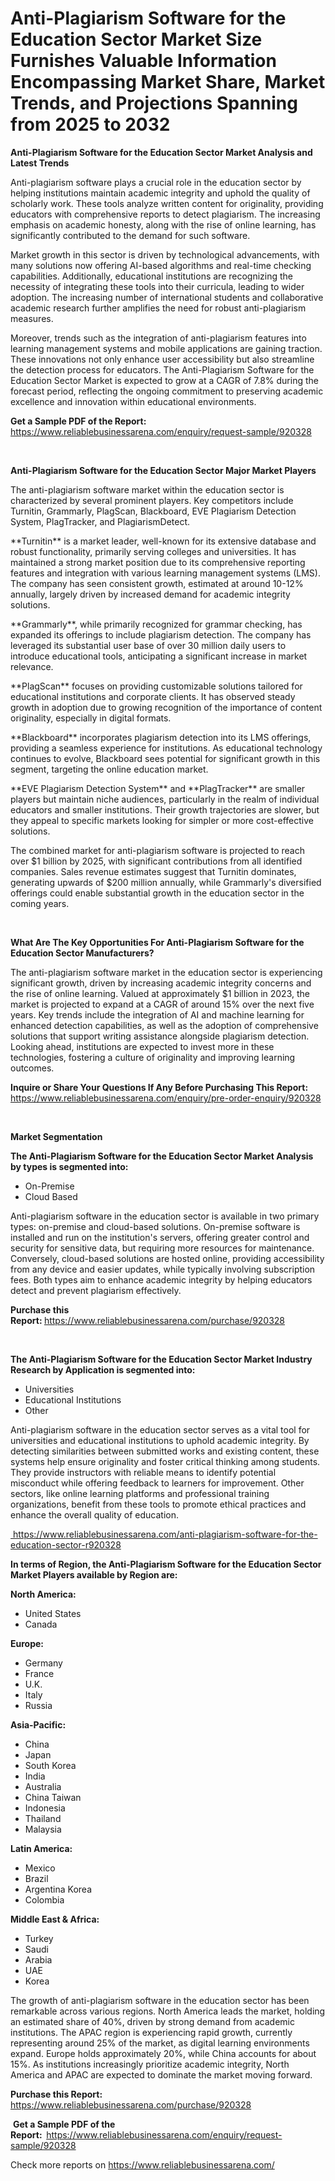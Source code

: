 <p><h1>Anti-Plagiarism Software for the Education Sector Market Size Furnishes Valuable Information Encompassing Market Share, Market Trends, and Projections Spanning from 2025 to 2032</h1></p><p><strong>Anti-Plagiarism Software for the Education Sector Market Analysis and Latest Trends</strong></p>
<p><p>Anti-plagiarism software plays a crucial role in the education sector by helping institutions maintain academic integrity and uphold the quality of scholarly work. These tools analyze written content for originality, providing educators with comprehensive reports to detect plagiarism. The increasing emphasis on academic honesty, along with the rise of online learning, has significantly contributed to the demand for such software.</p><p>Market growth in this sector is driven by technological advancements, with many solutions now offering AI-based algorithms and real-time checking capabilities. Additionally, educational institutions are recognizing the necessity of integrating these tools into their curricula, leading to wider adoption. The increasing number of international students and collaborative academic research further amplifies the need for robust anti-plagiarism measures.</p><p>Moreover, trends such as the integration of anti-plagiarism features into learning management systems and mobile applications are gaining traction. These innovations not only enhance user accessibility but also streamline the detection process for educators. The Anti-Plagiarism Software for the Education Sector Market is expected to grow at a CAGR of 7.8% during the forecast period, reflecting the ongoing commitment to preserving academic excellence and innovation within educational environments.</p></p>
<p><strong>Get a Sample PDF of the Report:&nbsp;</strong> <a href="https://www.reliablebusinessarena.com/enquiry/request-sample/920328?utm_campaign=3173&utm_medium=2&utm_source=Github&utm_content=ia&utm_term=11032025&utm_id=anti-plagiarism-software-for-the-education-sector">https://www.reliablebusinessarena.com/enquiry/request-sample/920328</a></p>
<p>&nbsp;</p>
<p><strong>Anti-Plagiarism Software for the Education Sector Major Market Players</strong></p>
<p><p>The anti-plagiarism software market within the education sector is characterized by several prominent players. Key competitors include Turnitin, Grammarly, PlagScan, Blackboard, EVE Plagiarism Detection System, PlagTracker, and PlagiarismDetect.</p><p>**Turnitin** is a market leader, well-known for its extensive database and robust functionality, primarily serving colleges and universities. It has maintained a strong market position due to its comprehensive reporting features and integration with various learning management systems (LMS). The company has seen consistent growth, estimated at around 10-12% annually, largely driven by increased demand for academic integrity solutions.</p><p>**Grammarly**, while primarily recognized for grammar checking, has expanded its offerings to include plagiarism detection. The company has leveraged its substantial user base of over 30 million daily users to introduce educational tools, anticipating a significant increase in market relevance. </p><p>**PlagScan** focuses on providing customizable solutions tailored for educational institutions and corporate clients. It has observed steady growth in adoption due to growing recognition of the importance of content originality, especially in digital formats. </p><p>**Blackboard** incorporates plagiarism detection into its LMS offerings, providing a seamless experience for institutions. As educational technology continues to evolve, Blackboard sees potential for significant growth in this segment, targeting the online education market.</p><p>**EVE Plagiarism Detection System** and **PlagTracker** are smaller players but maintain niche audiences, particularly in the realm of individual educators and smaller institutions. Their growth trajectories are slower, but they appeal to specific markets looking for simpler or more cost-effective solutions.</p><p>The combined market for anti-plagiarism software is projected to reach over $1 billion by 2025, with significant contributions from all identified companies. Sales revenue estimates suggest that Turnitin dominates, generating upwards of $200 million annually, while Grammarly's diversified offerings could enable substantial growth in the education sector in the coming years.</p></p>
<p>&nbsp;</p>
<p><strong>What Are The Key Opportunities For Anti-Plagiarism Software for the Education Sector Manufacturers?</strong></p>
<p><p>The anti-plagiarism software market in the education sector is experiencing significant growth, driven by increasing academic integrity concerns and the rise of online learning. Valued at approximately $1 billion in 2023, the market is projected to expand at a CAGR of around 15% over the next five years. Key trends include the integration of AI and machine learning for enhanced detection capabilities, as well as the adoption of comprehensive solutions that support writing assistance alongside plagiarism detection. Looking ahead, institutions are expected to invest more in these technologies, fostering a culture of originality and improving learning outcomes.</p></p>
<p><strong>Inquire or Share Your Questions If Any Before Purchasing This Report:</strong> <a href="https://www.reliablebusinessarena.com/enquiry/pre-order-enquiry/920328?utm_campaign=3173&utm_medium=2&utm_source=Github&utm_content=ia&utm_term=11032025&utm_id=anti-plagiarism-software-for-the-education-sector">https://www.reliablebusinessarena.com/enquiry/pre-order-enquiry/920328</a></p>
<p>&nbsp;</p>
<p><strong>Market Segmentation</strong></p>
<p><strong>The Anti-Plagiarism Software for the Education Sector Market Analysis by types is segmented into:</strong></p>
<p><ul><li>On-Premise</li><li>Cloud Based</li></ul></p>
<p><p>Anti-plagiarism software in the education sector is available in two primary types: on-premise and cloud-based solutions. On-premise software is installed and run on the institution's servers, offering greater control and security for sensitive data, but requiring more resources for maintenance. Conversely, cloud-based solutions are hosted online, providing accessibility from any device and easier updates, while typically involving subscription fees. Both types aim to enhance academic integrity by helping educators detect and prevent plagiarism effectively.</p></p>
<p><strong>Purchase this Report:&nbsp;</strong><a href="https://www.reliablebusinessarena.com/purchase/920328?utm_campaign=3173&utm_medium=2&utm_source=Github&utm_content=ia&utm_term=11032025&utm_id=anti-plagiarism-software-for-the-education-sector">https://www.reliablebusinessarena.com/purchase/920328</a></p>
<p>&nbsp;</p>
<p><strong>The Anti-Plagiarism Software for the Education Sector Market Industry Research by Application is segmented into:</strong></p>
<p><ul><li>Universities</li><li>Educational Institutions</li><li>Other</li></ul></p>
<p><p>Anti-plagiarism software in the education sector serves as a vital tool for universities and educational institutions to uphold academic integrity. By detecting similarities between submitted works and existing content, these systems help ensure originality and foster critical thinking among students. They provide instructors with reliable means to identify potential misconduct while offering feedback to learners for improvement. Other sectors, like online learning platforms and professional training organizations, benefit from these tools to promote ethical practices and enhance the overall quality of education.</p></p>
<p><a href="https://www.reliablebusinessarena.com/anti-plagiarism-software-for-the-education-sector-r920328?utm_campaign=3173&utm_medium=2&utm_source=Github&utm_content=ia&utm_term=11032025&utm_id=anti-plagiarism-software-for-the-education-sector">&nbsp;https://www.reliablebusinessarena.com/anti-plagiarism-software-for-the-education-sector-r920328</a></p>
<p><strong>In terms of Region, the Anti-Plagiarism Software for the Education Sector Market Players available by Region are:</strong></p>
<p>
    <p> <strong> North America: </strong>
        <ul>
            <li>United States</li>
            <li>Canada</li>
        </ul>
        </p> 
    <p> <strong> Europe: </strong>
        <ul>
            <li>Germany</li>
            <li>France</li>
            <li>U.K.</li>
            <li>Italy</li>
            <li>Russia</li>
        </ul>
        </p> 
    <p> <strong> Asia-Pacific: </strong>
        <ul>
            <li>China</li>
            <li>Japan</li>
            <li>South Korea</li>
            <li>India</li>
            <li>Australia</li>
            <li>China Taiwan</li>
            <li>Indonesia</li>
            <li>Thailand</li>
            <li>Malaysia</li>
        </ul>
        </p> 
    <p> <strong> Latin America: </strong>
        <ul>
            <li>Mexico</li>
            <li>Brazil</li>
            <li>Argentina Korea</li>
            <li>Colombia</li>
        </ul>
        </p> 
    <p> <strong> Middle East & Africa: </strong>
        <ul>
            <li>Turkey</li>
            <li>Saudi</li>
            <li>Arabia</li>
            <li>UAE</li>
            <li>Korea</li>
        </ul>
    </p>
    </p>
<p><p>The growth of anti-plagiarism software in the education sector has been remarkable across various regions. North America leads the market, holding an estimated share of 40%, driven by strong demand from academic institutions. The APAC region is experiencing rapid growth, currently representing around 25% of the market, as digital learning environments expand. Europe holds approximately 20%, while China accounts for about 15%. As institutions increasingly prioritize academic integrity, North America and APAC are expected to dominate the market moving forward.</p></p>
<p><strong>Purchase this Report: </strong><a href="https://www.reliablebusinessarena.com/purchase/920328?utm_campaign=3173&utm_medium=2&utm_source=Github&utm_content=ia&utm_term=11032025&utm_id=anti-plagiarism-software-for-the-education-sector">https://www.reliablebusinessarena.com/purchase/920328</a></p>
<p>&nbsp;<strong>Get a Sample PDF of the Report:&nbsp;&nbsp;</strong><a href="https://www.reliablebusinessarena.com/enquiry/request-sample/920328?utm_campaign=3173&utm_medium=2&utm_source=Github&utm_content=ia&utm_term=11032025&utm_id=anti-plagiarism-software-for-the-education-sector">https://www.reliablebusinessarena.com/enquiry/request-sample/920328</a></p>
<p><strong></strong></p>
<p>Check more reports on <a href="https://www.reliablebusinessarena.com/?utm_campaign=3173&utm_medium=2&utm_source=Github&utm_content=ia&utm_term=11032025&utm_id=anti-plagiarism-software-for-the-education-sector">https://www.reliablebusinessarena.com/</a></p>